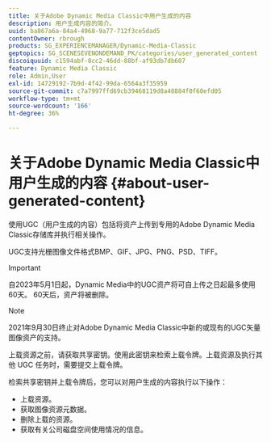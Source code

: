 ```yaml
---
title: 关于Adobe Dynamic Media Classic中用户生成的内容
description: 用户生成内容的简介。
uuid: ba867a6a-84a4-4968-9a77-712f3ce5dad5
contentOwner: rbrough
products: SG_EXPERIENCEMANAGER/Dynamic-Media-Classic
geptopics: SG_SCENESEVENONDEMAND_PK/categories/user_generated_content
discoiquuid: c1594abf-8cc2-46dd-88bf-af93db7db607
feature: Dynamic Media Classic
role: Admin,User
exl-id: 14729192-7b9d-4f42-99da-6564a3f35959
source-git-commit: c7a7997ffd69cb39468119d8a48884f0f60efd05
workflow-type: tm+mt
source-wordcount: '166'
ht-degree: 36%

---
```


# 关于Adobe Dynamic Media Classic中用户生成的内容 {#about-user-generated-content}

使用UGC（用户生成的内容）包括将资产上传到专用的Adobe Dynamic Media Classic存储库并执行相关操作。

UGC支持光栅图像文件格式BMP、GIF、JPG、PNG、PSD、TIFF。

>[!IMPORTANT]
>
>自2023年5月1日起，Dynamic Media中的UGC资产将可自上传之日起最多使用60天。 60天后，资产将被删除。

<!-- * Vector: AI, EPS (EPS files from Adobe Illustrator 2018 are not supported), PDF (only when the PDF file is previously opened and saved in Adobe Illustrator CS6) -->

>[!NOTE]
>
>2021年9月30日终止对Adobe Dynamic Media Classic中新的或现有的UGC矢量图像资产的支持。

上载资源之前，请获取共享密钥。使用此密钥来检索上载令牌。上载资源及执行其他 UGC 任务时，需要提交上载令牌。

检索共享密钥并上载令牌后，您可以对用户生成的内容执行以下操作：

* 上载资源。
* 获取图像资源元数据。
* 删除上载的资源。
* 获取有关公司磁盘空间使用情况的信息。
